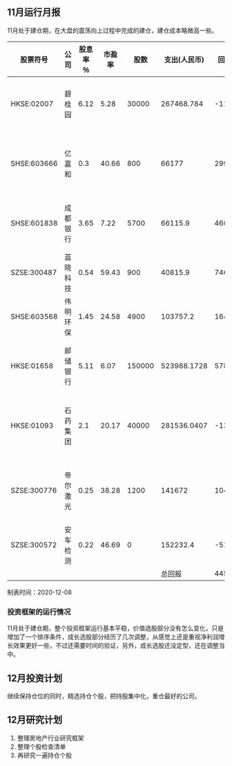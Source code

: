## 11月运行月报

11月处于建仓期，在大盘的震荡向上过程中完成的建仓，建仓成本略微高一些。

| 股票符号    | 公司     | 股息率 ％ | 市盈率 | 股数   | 支出(人民币) | 回报(人民币) | 行业         |
| ----------- | -------- | --------- | ------ | ------ | ------------ | ------------ | ------------ |
| HKSE:02007  | 碧桂园   | 6.12      | 5.28   | 30000  | 267468.784   | -11306.0445  | 房地产开发   |
| SHSE:603666 | 亿嘉和   | 0.3       | 40.66  | 800    | 66177        | 2991         | 特种工业机械 |
| SHSE:601838 | 成都银行 | 3.65      | 7.22   | 5700   | 66115.9      | 460.1        | 区域性银行   |
| SZSE:300487 | 蓝晓科技 | 0.54      | 59.43  | 900    | 40815.9      | 746.1        | 化学制品     |
| SHSE:603568 | 伟明环保 | 1.45      | 24.58  | 4900   | 103757.2     | 1641.8       | 垃圾处理     |
| HKSE:01658  | 邮储银行 | 5.11      | 6.07   | 150000 | 523988.1728  | 57844.8788   | 区域性银行   |
| HKSE:01093  | 石药集团 | 2.1       | 20.17  | 40000  | 281536.0407  | -13224.6618  | 通用医药制造 |
| SZSE:300776 | 帝尔激光 | 0.25      | 38.28  | 1200   | 141672       | 10488        | 特种工业机械 |
| SZSE:300572 | 安车检测 | 0.22      | 46.69  | 0      | 152232.4     | -5101.4      | 科技仪器     |
|             |          |           |        |        | 总回报       | 44539.7725   |              |

制表时间：2020-12-08

### 投资框架的运行情况

11月处于建仓期，整个投资框架运行基本平稳，价值选股部分没有怎么变化，只是增加了一个排序条件，成长选股部分经历了几次调整，从感觉上还是重视净利润增长效果更好一些，不过还需要时间的验证，另外，成长选股还没定型，还在调整当中。

## 12月投资计划

继续保持仓位的同时，精选持仓个股，把持股集中化，重仓最好的公司。

## 12月研究计划

1. 整理房地产行业研究框架
2. 整理个股检查清单
3. 再研究一遍持仓个股

